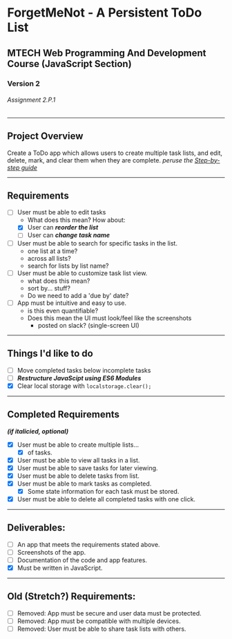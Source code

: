 # ForgetMeNot - A Persistent ToDo List
## MTECH Web Programming And Development Course (JavaScript Section)
### Version 2
###### Assignment 2.P.1
---
## Project Overview
Create a ToDo app which allows users to create multiple task lists, and edit, delete, mark, and clear them when they are complete.
*peruse the [Step-by-step guide][guideLinkDef]*

---
## Requirements
 - [ ] User must be able to edit tasks
   - What does this mean? How about:
   - [x] User can ***reorder the list***
   - [ ] User can ***change task name***
 - [ ] User must be able to search for specific tasks in the list.
   - one list at a time?
   - across all lists?
   - search for lists by list name?
 - [ ] User must be able to customize task list view.
   - what does this mean?
   - sort by... stuff?
   - Do we need to add a 'due by' date?
 - [ ] App must be intuitive and easy to use.
   - is this even quantifiable?
   - Does this mean the UI must look/feel like the screenshots
     - posted on slack? (single-screen UI)
---
## Things I'd like to do
 - [ ] Move completed tasks below incomplete tasks
 - [ ] ***Restructure JavaScipt using ES6 Modules***
 - [x] Clear local storage with ```localstorage.clear();```
---
## Completed Requirements
***(if italicied, optional)***
 - [x] User must be able to create multiple lists...
   - [x] of tasks.
 - [x] User must be able to view all tasks in a list.
 - [x] User must be able to save tasks for later viewing.
 - [x] User must be able to delete tasks from list.
 - [x] User must be able to mark tasks as completed.
   - [x] Some state information for each task must be stored.
 - [x] User must be able to delete all completed tasks with one click.
---
## Deliverables:
 - [ ] An app that meets the requirements stated above.
 - [ ] Screenshots of the app.
 - [ ] Documentation of the code and app features.
 - [x] Must be written in JavaScript.
---
## Old (Stretch?) Requirements:
 - [ ] Removed: App must be secure and user data must be protected.
 - [ ] Removed: App must be compatible with multiple devices.
 - [ ] Removed: User must be able to share task lists with others.

[guideLinkDef]: https://mtec.instructure.com/courses/794448/pages/2-dot-p-1-%7C-todo-app-step-by-step-guide?module_item_id=17368524
